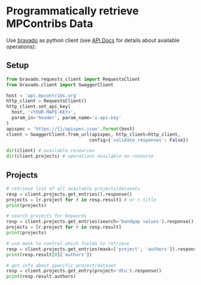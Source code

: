 
# Programmatically retrieve MPContribs Data

Use [bravado](https://bravado.readthedocs.io) as python client
(see [API Docs](https://api.mpcontribs.org) for details about available operations):

## Setup

```python
from bravado.requests_client import RequestsClient
from bravado.client import SwaggerClient

host = 'api.mpcontribs.org'
http_client = RequestsClient()
http_client.set_api_key(
  host, '<YOUR-MAPI-KEY>',
  param_in='header', param_name='x-api-key'
)
apispec = 'https://{}/apispec.json'.format(host)
client = SwaggerClient.from_url(apispec, http_client=http_client,
                               config={'validate_responses': False})

dir(client) # available resources
dir(client.projects) # operations available on resource
```

## Projects

```python
# retrieve list of all available projects/datasets
resp = client.projects.get_entries().response()
projects = [r.project for r in resp.result] # or r.title
print(projects)

# search projects for keywords
resp = client.projects.get_entries(search='bandgap values').response()
projects = [r.project for r in resp.result]
print(projects)

# use mask to control which fields to retrieve
resp = client.projects.get_entries(mask=['project', 'authors']).response()
print(resp.result[0]['authors'])

# get info about specific project/dataset
resp = client.projects.get_entry(project='dtu').response()
print(resp.result.authors)
```
